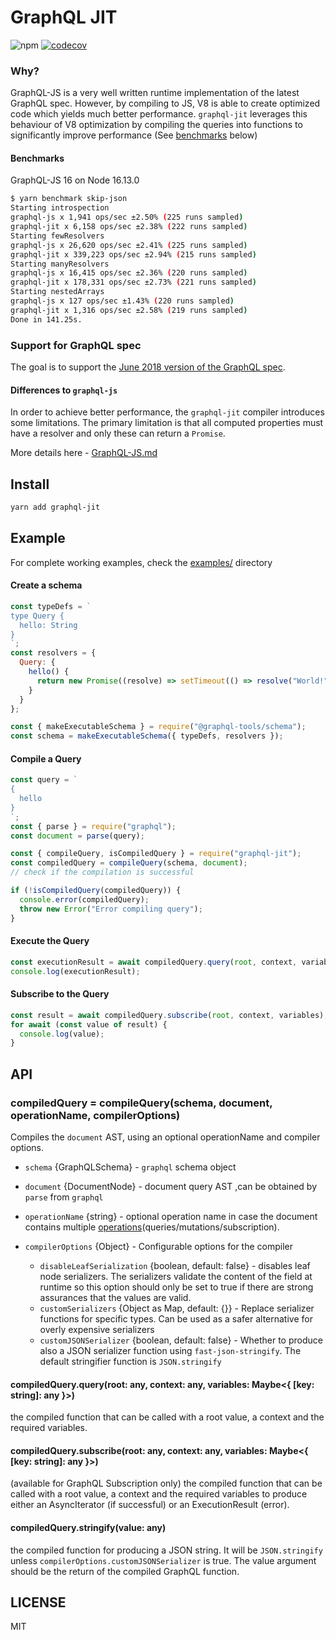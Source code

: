 # GraphQL JIT

![npm](https://img.shields.io/npm/dw/graphql-jit)
[![codecov](https://codecov.io/gh/zalando-incubator/graphql-jit/branch/main/graph/badge.svg)](https://codecov.io/gh/zalando-incubator/graphql-jit)

### Why?

GraphQL-JS is a very well written runtime implementation of the latest GraphQL spec. However, by compiling to JS, V8 is able to create optimized
code which yields much better performance. `graphql-jit` leverages this behaviour of V8 optimization by compiling the queries into functions to significantly improve performance (See [benchmarks](#benchmarks) below)

#### Benchmarks

GraphQL-JS 16 on Node 16.13.0

```bash
$ yarn benchmark skip-json
Starting introspection
graphql-js x 1,941 ops/sec ±2.50% (225 runs sampled)
graphql-jit x 6,158 ops/sec ±2.38% (222 runs sampled)
Starting fewResolvers
graphql-js x 26,620 ops/sec ±2.41% (225 runs sampled)
graphql-jit x 339,223 ops/sec ±2.94% (215 runs sampled)
Starting manyResolvers
graphql-js x 16,415 ops/sec ±2.36% (220 runs sampled)
graphql-jit x 178,331 ops/sec ±2.73% (221 runs sampled)
Starting nestedArrays
graphql-js x 127 ops/sec ±1.43% (220 runs sampled)
graphql-jit x 1,316 ops/sec ±2.58% (219 runs sampled)
Done in 141.25s.
```

### Support for GraphQL spec

The goal is to support the [June 2018 version of the GraphQL spec](https://facebook.github.io/graphql/June2018/).

#### Differences to `graphql-js`

In order to achieve better performance, the `graphql-jit` compiler introduces some limitations.
The primary limitation is that all computed properties must have a resolver and only these can return a `Promise`.

More details here - [GraphQL-JS.md](./GraphQL-JS.md)

## Install

```sh
yarn add graphql-jit
```

## Example

For complete working examples, check the [examples/](examples) directory

#### Create a schema

```js
const typeDefs = `
type Query {
  hello: String
}
`;
const resolvers = {
  Query: {
    hello() {
      return new Promise((resolve) => setTimeout(() => resolve("World!"), 200));
    }
  }
};

const { makeExecutableSchema } = require("@graphql-tools/schema");
const schema = makeExecutableSchema({ typeDefs, resolvers });
```

#### Compile a Query

```js
const query = `
{
  hello
}
`;
const { parse } = require("graphql");
const document = parse(query);

const { compileQuery, isCompiledQuery } = require("graphql-jit");
const compiledQuery = compileQuery(schema, document);
// check if the compilation is successful

if (!isCompiledQuery(compiledQuery)) {
  console.error(compiledQuery);
  throw new Error("Error compiling query");
}
```

#### Execute the Query

```js
const executionResult = await compiledQuery.query(root, context, variables);
console.log(executionResult);
```

#### Subscribe to the Query

```js
const result = await compiledQuery.subscribe(root, context, variables);
for await (const value of result) {
  console.log(value);
}
```

## API

### compiledQuery = compileQuery(schema, document, operationName, compilerOptions)

Compiles the `document` AST, using an optional operationName and compiler options.

- `schema` {GraphQLSchema} - `graphql` schema object
- `document` {DocumentNode} - document query AST ,can be obtained by `parse` from `graphql`
- `operationName` {string} - optional operation name in case the document contains multiple [operations](http://spec.graphql.org/draft/#sec-Language.Operations)(queries/mutations/subscription).
- `compilerOptions` {Object} - Configurable options for the compiler

  - `disableLeafSerialization` {boolean, default: false} - disables leaf node serializers. The serializers validate the content of the field at runtime
    so this option should only be set to true if there are strong assurances that the values are valid.
  - `customSerializers` {Object as Map, default: {}} - Replace serializer functions for specific types. Can be used as a safer alternative
    for overly expensive serializers
  - `customJSONSerializer` {boolean, default: false} - Whether to produce also a JSON serializer function using `fast-json-stringify`. The default stringifier function is `JSON.stringify`

#### compiledQuery.query(root: any, context: any, variables: Maybe<{ [key: string]: any }>)

the compiled function that can be called with a root value, a context and the required variables.

#### compiledQuery.subscribe(root: any, context: any, variables: Maybe<{ [key: string]: any }>)

(available for GraphQL Subscription only) the compiled function that can be called with a root value, a context and the required variables to produce either an AsyncIterator (if successful) or an ExecutionResult (error).

#### compiledQuery.stringify(value: any)

the compiled function for producing a JSON string. It will be `JSON.stringify` unless `compilerOptions.customJSONSerializer` is true.
The value argument should be the return of the compiled GraphQL function.

## LICENSE

MIT
